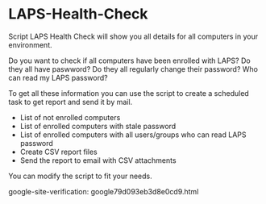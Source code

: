 # LAPS-Health-Check
Script LAPS Health Check will show you all details for all computers in your environment. 

Do you want to check if all computers have been enrolled with LAPS? 
Do they all have paswword? 
Do they all regularly change their password? 
Who can read my LAPS password? 

To get all these information you can use the script to create a scheduled task to get report and send it by mail. 

  - List of not enrolled computers
  - List of enrolled computers with stale password
  - List of enrolled computers with all users/groups who can read LAPS password
  - Create CSV report files
  - Send the report to email with CSV attachments   

You can modify the script to fit your needs. 


google-site-verification: google79d093eb3d8e0cd9.html

<meta name="google-site-verification" content="j9MpPd23ULNfwCG-hiPwp1wX72ax7C4GE3KJWxSprnU" />
